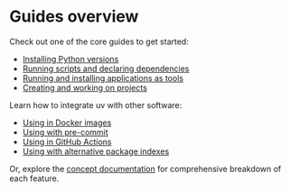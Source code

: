 # Guides overview

Check out one of the core guides to get started: 

- [Installing Python versions](./install-python.md)
- [Running scripts and declaring dependencies](./scripts.md) 
- [Running and installing applications as tools](./tools.md) 
- [Creating and working on projects](./projects.md) 

Learn how to integrate uv with other software:

- [Using in Docker images](./integration/docker.md)
- [Using with pre-commit](./integration/pre-commit.md)
- [Using in GitHub Actions](./integration/github.md)
- [Using with alternative package indexes](./integration/alternative-indexes.md)

Or, explore the [concept documentation](../concepts/index.md) for comprehensive breakdown of each feature.
